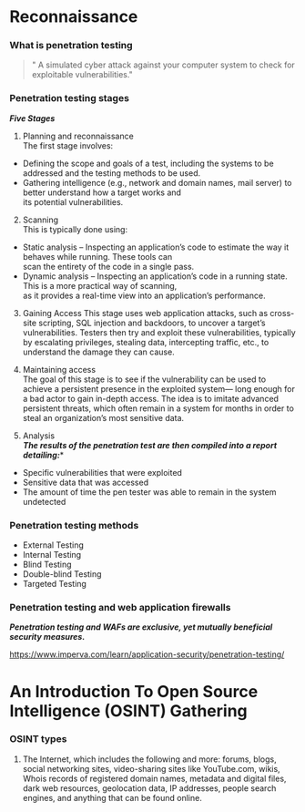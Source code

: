 # Reconnaissance
### What is penetration testing
> " A simulated cyber attack against your computer system to check for exploitable vulnerabilities."

### Penetration testing stages
***Five Stages***
1. Planning and reconnaissance  
The first stage involves:
* Defining the scope and goals of a test, including the systems to be addressed and the testing methods to be used.  
* Gathering intelligence (e.g., network and domain names, mail server) to better understand how a target works and   
its potential vulnerabilities.  

2. Scanning  
This is typically done using:  
* Static analysis – Inspecting an application’s code to estimate the way it behaves while running. These tools can   
scan the entirety of the code in a single pass.  
* Dynamic analysis – Inspecting an application’s code in a running state. This is a more practical way of scanning,   
as it provides a real-time view into an application’s performance.  

3. Gaining Access
This stage uses web application attacks, such as cross-site scripting, SQL injection and backdoors, to uncover a target’s vulnerabilities. 
Testers then try and exploit these vulnerabilities, typically by escalating privileges, stealing data, intercepting traffic, etc., to understand the damage they can cause.

4. Maintaining access  
The goal of this stage is to see if the vulnerability can be used to achieve a persistent presence in the exploited system— long enough for  a bad actor to gain in-depth access. The idea is to imitate advanced persistent threats, which often remain in a system for months in order  to steal an organization’s most sensitive data.

5. Analysis  
***The results of the penetration test are then compiled into a report detailing:****
* Specific vulnerabilities that were exploited  
* Sensitive data that was accessed  
* The amount of time the pen tester was able to remain in the system undetected  

### Penetration testing methods
* External Testing  
* Internal Testing  
* Blind Testing  
* Double-blind Testing  
* Targeted Testing  

### Penetration testing and web application firewalls
***Penetration testing and WAFs are exclusive, yet mutually beneficial security measures.***

https://www.imperva.com/learn/application-security/penetration-testing/

# An Introduction To Open Source Intelligence (OSINT) Gathering
### OSINT types
1. The Internet, which includes the following and more: forums, blogs, social networking sites, video-sharing sites like YouTube.com, wikis, Whois records of registered domain names, metadata and digital files, dark web resources, geolocation data, IP addresses, people search engines, and anything that can be found online.
